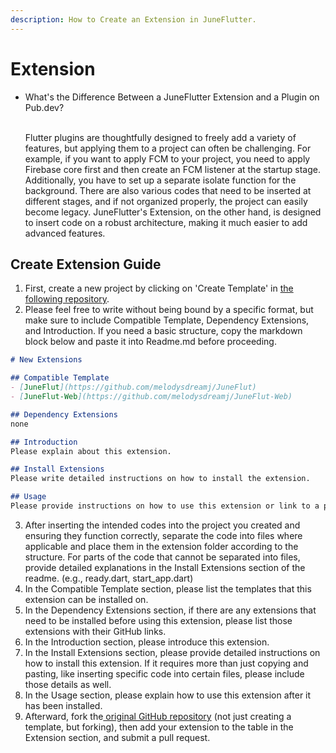 ```yaml
---
description: How to Create an Extension in JuneFlutter.
---
```


# Extension

*   What's the Difference Between a JuneFlutter Extension and a Plugin on Pub.dev?

    \
    Flutter plugins are thoughtfully designed to freely add a variety of features, but applying them to a project can often be challenging. For example, if you want to apply FCM to your project, you need to apply Firebase core first and then create an FCM listener at the startup stage. Additionally, you have to set up a separate isolate function for the background. There are also various codes that need to be inserted at different stages, and if not organized properly, the project can easily become legacy. JuneFlutter's Extension, on the other hand, is designed to insert code on a robust architecture, making it much easier to add advanced features.



## Create Extension Guide

1. First, create a new project by clicking on 'Create Template' in [the following repository](https://github.com/melodysdreamj/JuneFlutter).
2. Please feel free to write without being bound by a specific format, but make sure to include Compatible Template, Dependency Extensions, and Introduction. If you need a basic structure, copy the markdown block below and paste it into Readme.md before proceeding.

```markdown
# New Extensions

## Compatible Template
- [JuneFlut](https://github.com/melodysdreamj/JuneFlut)
- [JuneFlut-Web](https://github.com/melodysdreamj/JuneFlut-Web)

## Dependency Extensions
none

## Introduction
Please explain about this extension.

## Install Extensions
Please write detailed instructions on how to install the extension.

## Usage
Please provide instructions on how to use this extension or link to a page where users can learn how to use it.
```

3. After inserting the intended codes into the project you created and ensuring they function correctly, separate the code into files where applicable and place them in the extension folder according to the structure. For parts of the code that cannot be separated into files, provide detailed explanations in the Install Extensions section of the readme. (e.g., ready.dart, start\_app.dart)
4. In the Compatible Template section, please list the templates that this extension can be installed on.
5. In the Dependency Extensions section, if there are any extensions that need to be installed before using this extension, please list those extensions with their GitHub links.
6. In the Introduction section, please introduce this extension.
7. In the Install Extensions section, please provide detailed instructions on how to install this extension. If it requires more than just copying and pasting, like inserting specific code into certain files, please include those details as well.
8. In the Usage section, please explain how to use this extension after it has been installed.
9. Afterward, fork the[ original GitHub repository](https://github.com/melodysdreamj/JuneFlutter) (not just creating a template, but forking), then add your extension to the table in the Extension section, and submit a pull request.







